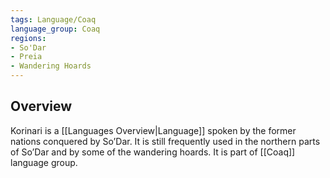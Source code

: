```yaml
---
tags: Language/Coaq
language_group: Coaq
regions:
- So'Dar
- Preia
- Wandering Hoards
---
```

## Overview
Korinari is a [[Languages Overview|Language]] spoken by the former nations conquered by So’Dar. It is still frequently used in the northern parts of So’Dar and by some of the wandering hoards. It is part of [[Coaq]] language group.